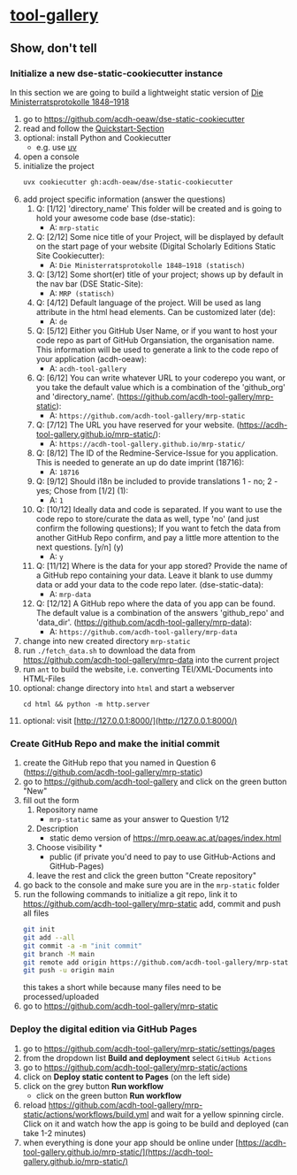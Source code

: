 # [tool-gallery](https://www.oeaw.ac.at/acdh/newsevents/event-series/acdh-ch-tool-galleries)


## Show, don't tell

### Initialize a new dse-static-cookiecutter instance

In this section we are going to build a lightweight static version of [Die Ministerratsprotokolle 1848–1918](https://mrp.oeaw.ac.at/pages/index.html)

1. go to https://github.com/acdh-oeaw/dse-static-cookiecutter
1. read and follow the [Quickstart-Section](https://github.com/acdh-oeaw/dse-static-cookiecutter?tab=readme-ov-file#quickstart)
1. optional: install Python and Cookiecutter
    * e.g. use [uv](https://docs.astral.sh/uv/getting-started/installation/#__tabbed_1_2)
1. open a console
1. initialize the project
    ```bash
    uvx cookiecutter gh:acdh-oeaw/dse-static-cookiecutter
    ```
1. add project specific information (answer the questions)
    1. Q: [1/12] 'directory_name' This folder will be created and is going to hold your awesome code base (dse-static):
        * A: `mrp-static`
    1. Q: [2/12] Some nice title of your Project, will be displayed by default on the start page of your website (Digital Scholarly Editions Static Site Cookiecutter):
        * A: `Die Ministerratsprotokolle 1848–1918 (statisch)`
    1. Q: [3/12] Some short(er) title of your project; shows up by default in the nav bar (DSE Static-Site):
        * A: `MRP (statisch)`
    1. Q: [4/12] Default language of the project. Will be used as lang attribute in the html head elements. Can be customized later (de):
        * A: `de`
    1. Q: [5/12] Either you GitHub User Name, or if you want to host your code repo as part of GitHub Organsiation, the organisation name. This information will be used to generate a link to the code repo of your application (acdh-oeaw):
        * A: `acdh-tool-gallery`
    1. Q: [6/12] You can write whatever URL to your coderepo you want, or you take the default value which is a combination of the 'github_org' and 'directory_name'. (https://github.com/acdh-tool-gallery/mrp-static):
        * A: `https://github.com/acdh-tool-gallery/mrp-static`
    1. Q: [7/12] The URL you have reserved for your website. (https://acdh-tool-gallery.github.io/mrp-static/):
        * A: `https://acdh-tool-gallery.github.io/mrp-static/`
    1. Q: [8/12] The ID of the Redmine-Service-Issue for you application. This is needed to generate an up do date imprint (18716):
        * A: `18716`
    1. Q: [9/12] Should i18n be included to provide translations 1 - no; 2 - yes; Chose from [1/2] (1):
        * A: `1`
    1. Q: [10/12] Ideally data and code is separated. If you want to use the code repo to store/curate the data as well, type 'no' (and just confirm the following questions); If you want to fetch the data from another GitHub Repo confirm, and pay a little more attention to the next questions. [y/n] (y)
        * A: `y`
    1. Q: [11/12] Where is the data for your app stored? Provide the name of a GitHub repo containing your data. Leave it blank to use dummy data or add your data to the code repo later. (dse-static-data):
        * A: `mrp-data`
    1. Q: [12/12] A GitHub repo where the data of you app can be found. The default value is a combination of the answers 'github_repo' and 'data_dir'. (https://github.com/acdh-tool-gallery/mrp-data):
        * A: `https://github.com/acdh-tool-gallery/mrp-data`
1. change into new created directory `mrp-static`
1. run `./fetch_data.sh` to download the data from https://github.com/acdh-tool-gallery/mrp-data into the current project
1. run `ant` to build the website, i.e. converting TEI/XML-Documents into HTML-Files
1. optional: change directory into `html` and start a webserver
    ```shell
    cd html && python -m http.server
    ```
1. optional: visit [http://127.0.0.1:8000/](http://127.0.0.1:8000/)


### Create GitHub Repo and make the initial commit

1. create the GitHub repo that you named in Question 6 (https://github.com/acdh-tool-gallery/mrp-static)
1. go to https://github.com/acdh-tool-gallery and click on the green button "New"
1. fill out the form
    1. Repository name
        * `mrp-static` same as your answer to Question 1/12
    1. Description
        * static demo version of https://mrp.oeaw.ac.at/pages/index.html
    1. Choose visibility *
        * public (if private you'd need to pay to use GitHub-Actions and GitHub-Pages)
    1. leave the rest and click the green button "Create repository"
1. go back to the console and make sure you are in the `mrp-static` folder
1. run the following commands to initialize a git repo, link it to https://github.com/acdh-tool-gallery/mrp-static add, commit and push all files
    ```bash
    git init
    git add --all
    git commit -a -m "init commit"
    git branch -M main
    git remote add origin https://github.com/acdh-tool-gallery/mrp-static.git
    git push -u origin main
    ```
    this takes a short while because many files need to be processed/uploaded
1. go to https://github.com/acdh-tool-gallery/mrp-static 


### Deploy the digital edition via GitHub Pages

1. go to https://github.com/acdh-tool-gallery/mrp-static/settings/pages
1. from the dropdown list **Build and deployment** select `GitHub Actions`
1. go to https://github.com/acdh-tool-gallery/mrp-static/actions
1. click on **Deploy static content to Pages** (on the left side)
1. click on the grey button **Run workflow**
    * click on the green button **Run workflow**
1. reload https://github.com/acdh-tool-gallery/mrp-static/actions/workflows/build.yml and wait for a yellow spinning circle. Click on it and watch how the app is going to be build and deployed (can take 1-2 minutes)
1. when everything is done your app should be online under [https://acdh-tool-gallery.github.io/mrp-static/](https://acdh-tool-gallery.github.io/mrp-static/)